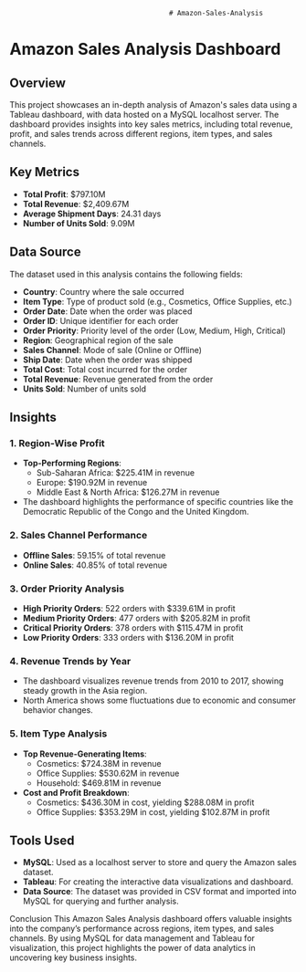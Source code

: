                                            # Amazon-Sales-Analysis

# Amazon Sales Analysis Dashboard


## Overview
This project showcases an in-depth analysis of Amazon's sales data using a Tableau dashboard, with data hosted on a MySQL localhost server. The dashboard provides insights into key sales metrics, including total revenue, profit, and sales trends across different regions, item types, and sales channels.


## Key Metrics
- **Total Profit**: $797.10M
- **Total Revenue**: $2,409.67M
- **Average Shipment Days**: 24.31 days
- **Number of Units Sold**: 9.09M


## Data Source
The dataset used in this analysis contains the following fields:
- **Country**: Country where the sale occurred
- **Item Type**: Type of product sold (e.g., Cosmetics, Office Supplies, etc.)
- **Order Date**: Date when the order was placed
- **Order ID**: Unique identifier for each order
- **Order Priority**: Priority level of the order (Low, Medium, High, Critical)
- **Region**: Geographical region of the sale
- **Sales Channel**: Mode of sale (Online or Offline)
- **Ship Date**: Date when the order was shipped
- **Total Cost**: Total cost incurred for the order
- **Total Revenue**: Revenue generated from the order
- **Units Sold**: Number of units sold


## Insights



### 1. **Region-Wise Profit**
- **Top-Performing Regions**:
  - Sub-Saharan Africa: $225.41M in revenue
  - Europe: $190.92M in revenue
  - Middle East & North Africa: $126.27M in revenue
- The dashboard highlights the performance of specific countries like the Democratic Republic of the Congo and the United Kingdom.


### 2. **Sales Channel Performance**
- **Offline Sales**: 59.15% of total revenue
- **Online Sales**: 40.85% of total revenue


### 3. **Order Priority Analysis**
- **High Priority Orders**: 522 orders with $339.61M in profit
- **Medium Priority Orders**: 477 orders with $205.82M in profit
- **Critical Priority Orders**: 378 orders with $115.47M in profit
- **Low Priority Orders**: 333 orders with $136.20M in profit


### 4. **Revenue Trends by Year**
- The dashboard visualizes revenue trends from 2010 to 2017, showing steady growth in the Asia region.
- North America shows some fluctuations due to economic and consumer behavior changes.


### 5. **Item Type Analysis**
- **Top Revenue-Generating Items**:
  - Cosmetics: $724.38M in revenue
  - Office Supplies: $530.62M in revenue
  - Household: $469.81M in revenue
- **Cost and Profit Breakdown**:
  - Cosmetics: $436.30M in cost, yielding $288.08M in profit
  - Office Supplies: $353.29M in cost, yielding $102.87M in profit


## Tools Used
- **MySQL**: Used as a localhost server to store and query the Amazon sales dataset.
- **Tableau**: For creating the interactive data visualizations and dashboard.
- **Data Source**: The dataset was provided in CSV format and imported into MySQL for querying and further analysis.



Conclusion
This Amazon Sales Analysis dashboard offers valuable insights into the company’s performance across regions, item types, and sales channels. By using MySQL for data management and Tableau for visualization, this project highlights the power of data analytics in uncovering key business insights.
